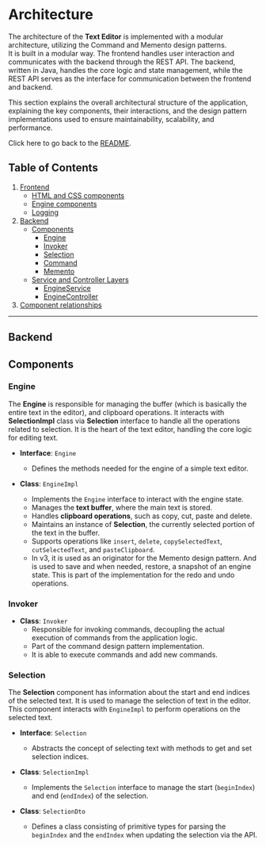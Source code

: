 # **Architecture**

The architecture of the **Text Editor** is implemented with a modular architecture, utilizing the Command and Memento design patterns.  
It is built in a modular way. The frontend handles user interaction and communicates with the backend through the REST API. The backend, written in Java, handles the core logic and state management, while the REST API serves as the interface for communication between the frontend and backend.

This section explains the overall architectural structure of the application, explaining the key components, their interactions, and the design pattern implementations used to ensure maintainability, scalability, and performance.

Click here to go back to the [README](../README.md).

## **Table of Contents**

1. [Frontend](#frontend)
    - [HTML and CSS components](#html-and-css-components)
    - [Engine components](#engine-components)
    - [Logging](#logging)
2. [Backend](#backend)
    - [Components](#components)
        - [Engine](#engine)
        - [Invoker](#invoker)
        - [Selection](#selection)
        - [Command](#command)
        - [Memento](#memento)
    - [Service and Controller Layers](#service-and-controller-layers)
        - [EngineService](#engineservice)
        - [EngineController](#enginecontroller)
3. [Component relationships](#component-relationships)

---

## **Backend**
## **Components**

### **Engine**

The **Engine** is responsible for managing the buffer (which is basically the entire text in the editor), and clipboard operations. It interacts with **SelectionImpl** class via **Selection** interface to handle all the operations related to selection. It is the heart of the text editor, handling the core logic for editing text.

- **Interface**: `Engine`
    - Defines the methods needed for the engine of a simple text editor.

- **Class**: `EngineImpl`
    - Implements the `Engine` interface to interact with the engine state.
    - Manages the **text buffer**, where the main text is stored.
    - Handles **clipboard operations**, such as copy, cut, paste and delete.
    - Maintains an instance of **Selection**, the currently selected portion of the text in the buffer.
    - Supports operations like `insert`, `delete`, `copySelectedText`, `cutSelectedText`, and `pasteClipboard`.
    - In v3, it is used as an originator for the Memento design pattern. And is used to save and when needed, restore, a snapshot of an engine state. This is part of the implementation for the redo and undo operations.

### **Invoker**
- **Class**: `Invoker`
    - Responsible for invoking commands, decoupling the actual execution of commands from the application logic.
    - Part of the command design pattern implementation.
    - It is able to execute commands and add new commands.

### **Selection**
The **Selection** component has information about the start and end indices of the selected text. It is used to manage the selection of text in the editor.
This component interacts with `EngineImpl` to perform operations on the selected text.

- **Interface**: `Selection`
    - Abstracts the concept of selecting text with methods to get and set selection indices.

- **Class**: `SelectionImpl`
    - Implements the `Selection` interface to manage the start (`beginIndex`) and end (`endIndex`) of the selection.

- **Class**: `SelectionDto`
    - Defines a class consisting of primitive types for parsing the `beginIndex` and the `endIndex` when updating the selection via the API.

